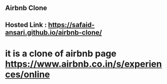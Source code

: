 ## Airbnb Clone

## Hosted Link : https://safaid-ansari.github.io/airbnb-clone/

# it is a clone of airbnb page https://www.airbnb.co.in/s/experiences/online
